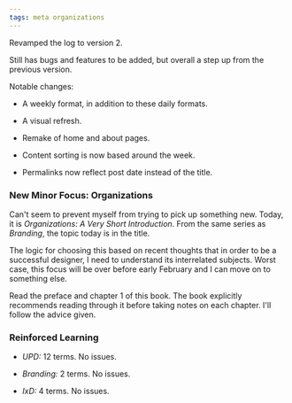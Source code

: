 ```yaml
---
tags: meta organizations
---
```


Revamped the log to version 2.

Still has bugs and features to be added, but overall a step up from the previous version.

Notable changes:

* A weekly format, in addition to these daily formats.

* A visual refresh.

* Remake of home and about pages.

* Content sorting is now based around the week.

* Permalinks now reflect post date instead of the title.

### New Minor Focus: Organizations

Can't seem to prevent myself from trying to pick up something new. Today, it is *Organizations: A Very Short Introduction*. From the same series as *Branding*, the topic today is in the title.

The logic for choosing this based on recent thoughts that in order to be a successful designer, I need to understand its interrelated subjects. Worst case, this focus will be over before early February and I can move on to something else.

Read the preface and chapter 1 of this book. The book explicitly recommends reading through it before taking notes on each chapter. I'll follow the advice given.

### Reinforced Learning

* *UPD:* 12 terms. No issues.

* *Branding:* 2 terms. No issues.

* *IxD:* 4 terms. No issues.
